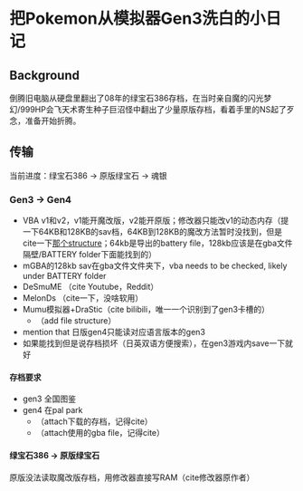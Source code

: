# 把Pokemon从模拟器Gen3洗白的小日记
## Background
倒腾旧电脑从硬盘里翻出了08年的绿宝石386存档，在当时亲自魔的闪光梦幻/999HP会飞天术寄生种子巨沼怪中翻出了少量原版存档，看着手里的NS起了歹念，准备开始折腾。

## 传输
当前进度：绿宝石386 -> 原版绿宝石 -> 魂银
### Gen3 -> Gen4
- VBA v1和v2，v1能开魔改版，v2能开原版；修改器只能改v1的动态内存（提一下64KB和128KB的sav档，64KB到128KB的魔改方法暂时没找到，但是cite一下[那个structure](https://bulbapedia.bulbagarden.net/wiki/Save_data_structure_(Generation_III))；64kb是导出的battery file，128kb应该是在gba文件隔壁/BATTERY folder下面能找到的）
- mGBA的128kb sav在gba文件文件夹下，vba needs to be checked, likely under BATTERY folder
- DeSmuME （cite Youtube，Reddit）
- MelonDs （cite一下，没啥软用）
- Mumu模拟器+DraStic（cite bilibili，唯一一个识别到了gen3卡槽的）
   - （add file structure）
- mention that 日版gen4只能读对应语言版本的gen3
- 如果能找到但是说存档损坏（日英双语方便搜索），在gen3游戏内save一下就好
#### 存档要求
- gen3 全国图鉴
- gen4 在pal park
    - （attach下载的存档，记得cite）
    - （attach使用的gba file，记得cite）

#### 绿宝石386 -> 原版绿宝石
原版没法读取魔改版存档，用修改器直接写RAM（cite修改器原作者）